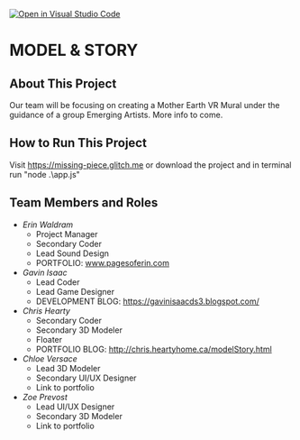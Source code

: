 [![Open in Visual Studio Code](https://classroom.github.com/assets/open-in-vscode-f059dc9a6f8d3a56e377f745f24479a46679e63a5d9fe6f495e02850cd0d8118.svg)](https://classroom.github.com/online_ide?assignment_repo_id=6820513&assignment_repo_type=AssignmentRepo)
# MODEL & STORY

## About This Project ##
Our team will be focusing on creating a Mother Earth VR Mural under the guidance of a group Emerging Artists.
More info to come.

## How to Run This Project ##
Visit https://missing-piece.glitch.me
or download the project and in terminal run "node .\app.js"

## Team Members and Roles ##

- _Erin Waldram_
  - Project Manager
  - Secondary Coder
  - Lead Sound Design
  - PORTFOLIO: www.pagesoferin.com
- _Gavin Isaac_
  - Lead Coder
  - Lead Game Designer
  - DEVELOPMENT BLOG: https://gavinisaacds3.blogspot.com/
- _Chris Hearty_
  - Secondary Coder
  - Secondary 3D Modeler
  - Floater 
  - PORTFOLIO BLOG: http://chris.heartyhome.ca/modelStory.html
- _Chloe  Versace_
  - Lead 3D Modeler
  - Secondary UI/UX Designer 
  - Link to portfolio
- _Zoe Prevost_
  - Lead UI/UX Designer
  - Secondary 3D Modeler 
  - Link to portfolio




